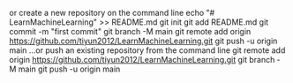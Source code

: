 or create a new repository on the command line
echo "# LearnMachineLearning" >> README.md
git init
git add README.md
git commit -m "first commit"
git branch -M main
git remote add origin https://github.com/tiyun2012/LearnMachineLearning.git
git push -u origin main
…or push an existing repository from the command line
git remote add origin https://github.com/tiyun2012/LearnMachineLearning.git
git branch -M main
git push -u origin main
